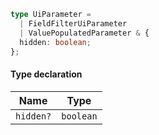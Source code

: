 ```ts
type UiParameter = 
  | FieldFilterUiParameter
  | ValuePopulatedParameter & {
  hidden: boolean;
};
```

#### Type declaration

| Name      | Type      |
| --------- | --------- |
| `hidden?` | `boolean` |
